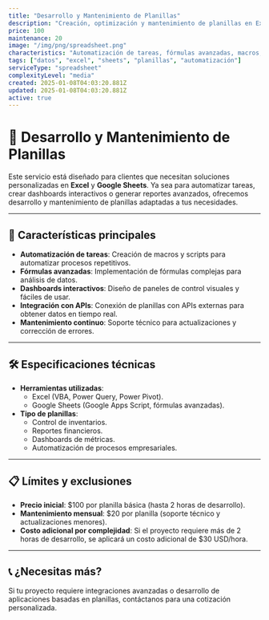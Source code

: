 ```yaml
---
title: "Desarrollo y Mantenimiento de Planillas"
description: "Creación, optimización y mantenimiento de planillas en Excel y Google Sheets para automatizar tareas, análisis de datos y reportes personalizados."
price: 100
maintenance: 20
image: "/img/png/spreadsheet.png"
characteristics: "Automatización de tareas, fórmulas avanzadas, macros, dashboards."
tags: ["datos", "excel", "sheets", "planillas", "automatización"]
serviceType: "spreadsheet"
complexityLevel: "media"
created: 2025-01-08T04:03:20.881Z
updated: 2025-01-08T04:03:20.881Z
active: true
---
```


# 🚀 **Desarrollo y Mantenimiento de Planillas**

Este servicio está diseñado para clientes que necesitan soluciones personalizadas en **Excel** y **Google Sheets**. Ya sea para automatizar tareas, crear dashboards interactivos o generar reportes avanzados, ofrecemos desarrollo y mantenimiento de planillas adaptadas a tus necesidades.

---

## 🌟 **Características principales**
- **Automatización de tareas**: Creación de macros y scripts para automatizar procesos repetitivos.
- **Fórmulas avanzadas**: Implementación de fórmulas complejas para análisis de datos.
- **Dashboards interactivos**: Diseño de paneles de control visuales y fáciles de usar.
- **Integración con APIs**: Conexión de planillas con APIs externas para obtener datos en tiempo real.
- **Mantenimiento continuo**: Soporte técnico para actualizaciones y corrección de errores.

---

## 🛠️ **Especificaciones técnicas**
- **Herramientas utilizadas**:
  - Excel (VBA, Power Query, Power Pivot).
  - Google Sheets (Google Apps Script, fórmulas avanzadas).
- **Tipo de planillas**:
  - Control de inventarios.
  - Reportes financieros.
  - Dashboards de métricas.
  - Automatización de procesos empresariales.

---

## 📋 **Límites y exclusiones**
- **Precio inicial**: $100 por planilla básica (hasta 2 horas de desarrollo).
- **Mantenimiento mensual**: $20 por planilla (soporte técnico y actualizaciones menores).
- **Costo adicional por complejidad**: Si el proyecto requiere más de 2 horas de desarrollo, se aplicará un costo adicional de $30 USD/hora.

---

## 📞 **¿Necesitas más?**
Si tu proyecto requiere integraciones avanzadas o desarrollo de aplicaciones basadas en planillas, contáctanos para una cotización personalizada.